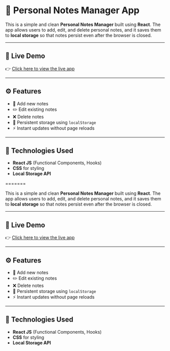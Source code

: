 # 📝 Personal Notes Manager App

This is a simple and clean **Personal Notes Manager** built using **React**. The app allows users to add, edit, and delete personal notes, and it saves them to **local storage** so that notes persist even after the browser is closed.

---

## 🔗 Live Demo

👉 [Click here to view the live app](https://rahul-6265.github.io/notes-manager/)

---

## ⚙️ Features

- 📌 Add new notes
- ✏️ Edit existing notes
- ❌ Delete notes
- 💾 Persistent storage using `localStorage`
- ⚡ Instant updates without page reloads

---

## 🚀 Technologies Used

- **React JS** (Functional Components, Hooks)
- **CSS** for styling
- **Local Storage API**

=======

This is a simple and clean **Personal Notes Manager** built using **React**. The app allows users to add, edit, and delete personal notes, and it saves them to **local storage** so that notes persist even after the browser is closed.

---

## 🔗 Live Demo

👉 [Click here to view the live app](https://rahul-6265.github.io/notes-manager/)

---

## ⚙️ Features

- 📌 Add new notes
- ✏️ Edit existing notes
- ❌ Delete notes
- 💾 Persistent storage using `localStorage`
- ⚡ Instant updates without page reloads

---

## 🚀 Technologies Used

- **React JS** (Functional Components, Hooks)
- **CSS** for styling
- **Local Storage API**
